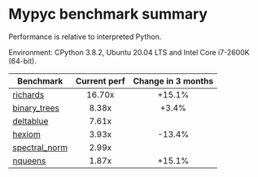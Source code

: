 # Mypyc benchmark summary

Performance is relative to interpreted Python.

Environment: CPython 3.8.2, Ubuntu 20.04 LTS and Intel Core i7-2600K (64-bit).

| Benchmark | Current perf | Change in 3 months |
| --- | :---: | :---: |
| [richards](benchmarks/richards.md) | 16.70x | +15.1% |
| [binary_trees](benchmarks/binary_trees.md) | 8.38x | +3.4% |
| [deltablue](benchmarks/deltablue.md) | 7.61x |  |
| [hexiom](benchmarks/hexiom.md) | 3.93x | -13.4% |
| [spectral_norm](benchmarks/spectral_norm.md) | 2.99x |  |
| [nqueens](benchmarks/nqueens.md) | 1.87x | +15.1% |
